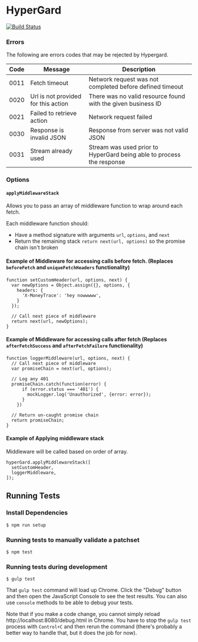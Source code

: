 # HyperGard

[![Build Status](https://travis-ci.org/Comcast/hypergard.svg?branch=master)](https://travis-ci.org/Comcast/hypergard)

### Errors

The following are errors codes that may be rejected by Hypergard.

| Code | Message | Description |
| ---- | --------| ----------- |
| 0011 | Fetch timeout | Network request was not completed before defined timeout |
| 0020 | Url is not provided for this action | There was no valid resource found with the given business ID |
| 0021 | Failed to retrieve action | Network request failed |
| 0030 | Response is invalid JSON | Response from server was not valid JSON |
| 0031 | Stream already used | Stream was used prior to HyperGard being able to process the response |


### Options

#### `applyMiddlewareStack`
Allows you to pass an array of middleware function to wrap around each fetch.

Each middleware function should:
* Have a method signature with arguments `url`, `options`, and `next`
* Return the remaining stack `return next(url, options)` so the promise chain isn't broken

#### Example of Middleware for accessing calls before fetch. (Replaces `beforeFetch` and `uniqueFetchHeaders` functionality)
```
function setCustomHeader(url, options, next) {
  var newOptions = Object.assign({}, options, {
    headers: {
      'X-MoneyTrace': 'hey nowwwww',
    }
  });

  // Call next piece of middleware
  return next(url, newOptions);
}
```

#### Example of Middleware for accessing calls after fetch  (Replaces `afterFetchSuccess` and `afterFetchFailure` functionality)
```
function loggerMiddleware(url, options, next) {
  // Call next piece of middleware
  var promiseChain = next(url, options);

  // Log any 401
  promiseChain.catch(function(error) {
      if (error.status === '401') {
        mockLogger.log('Unauthorized', {error: error});
      }
    })

  // Return un-caught promise chain
  return promiseChain;
}
```

#### Example of Applying middleware stack
Middleware will be called based on order of array.
```
hyperGard.applyMiddlewareStack([
  setCustomHeader,
  loggerMiddleware,
]);
```

## Running Tests

### Install Dependencies

```
$ npm run setup
```

### Running tests to manually validate a patchset

```
$ npm test
```

### Running tests during development

```
$ gulp test
```

That `gulp test` command will load up Chrome. Click the "Debug" button and then open the JavaScript Console to see the test results. You can also use `console` methods to be able to debug your tests.

Note that if you make a code change, you cannot simply reload http://localhost:8080/debug.html in Chrome. You have to stop the `gulp test` process with `Control+C` and then rerun the command (there's probably a better way to handle that, but it does the job for now).
